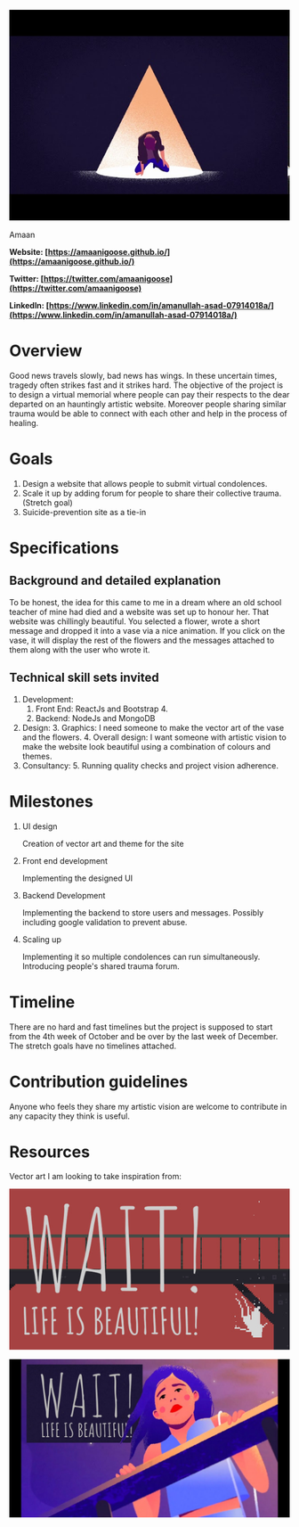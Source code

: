 ![Header](sddefault.jpg)


Amaan

**Website: [https://amaanigoose.github.io/](https://amaanigoose.github.io/)**

**Twitter: [https://twitter.com/amaanigoose](https://twitter.com/amaanigoose)**

**LinkedIn: [https://www.linkedin.com/in/amanullah-asad-07914018a/](https://www.linkedin.com/in/amanullah-asad-07914018a/)**


# Overview

Good news travels slowly, bad news has wings. In these uncertain times, tragedy often strikes fast and it strikes hard. The objective of the project is to design a virtual memorial where people can pay their respects to the dear departed on an hauntingly artistic website. Moreover people sharing similar trauma would be able to connect with each other and help in the process of healing. 


# Goals



1. Design a website that allows people to submit virtual condolences. 
2. Scale it up by adding forum for people to share their collective trauma. (Stretch goal)
3. Suicide-prevention site as a tie-in 

# Specifications


## Background and detailed explanation

To be honest, the idea for this came to me in a dream where an old school teacher of mine had died and a website was set up to honour her. That website was chillingly beautiful. You selected a flower, wrote a short message and dropped it into a vase via a nice animation. If you click on the vase, it will display the rest of the flowers and the messages attached to them along with the user who wrote it. 


## Technical skill sets invited



1. Development:
    1. Front End: ReactJs and Bootstrap 4.
    2. Backend: NodeJs and MongoDB
2. Design:
    3. Graphics: I need someone to make the vector art of the vase and the flowers.
    4. Overall design: I want someone with artistic vision to make the website look beautiful using a combination of colours and themes. 
3. Consultancy:
    5. Running quality checks and project vision adherence. 


# Milestones



1. UI design

    Creation of vector art and theme for the site

2. Front end development

    Implementing the designed UI

3. Backend Development

    Implementing the backend to store users and messages. Possibly including google validation to prevent abuse. 

4. Scaling up

	Implementing it so multiple condolences can run simultaneously. 
	Introducing people's shared trauma forum.


# Timeline

There are no hard and fast timelines but the project is supposed to start from the 4th week of October and be over by the last week of December. The stretch goals have no timelines attached.


# Contribution guidelines

Anyone who feels they share my artistic vision are welcome to contribute in any capacity they think is useful. 


# Resources

Vector art I am looking to take inspiration from:

![Header2](capsule_616x353.jpg)

![Header3](maxresdefault.jpg)
